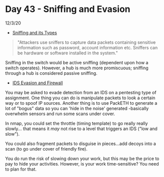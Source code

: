 # Day 43 - Sniffing and Evasion
12/3/20

* [Sniffing and its Types](https://www.greycampus.com/opencampus/ethical-hacking/sniffing-and-its-types)

> "Attackers use sniffers to capture data packets containing sensitive information such as password, account information etc. Sniffers can be hardware or software installed in the system."

Sniffing in the switch would be active sniffing (dependent upon how a switch operates). However, a hub is much more promiscuous; sniffing through a hub is considered passive sniffing.

* [IDS Evasion and Firewall](https://www.youtube.com/watch?v=3cjQCA6qYPc)

You may be asked to evade detection from an IDS on a pentesting type of assignment. One thing you can do is manipulate packets to look a certain way or to spoof IP sources. Another thing is to use PackETH to generate a lot of "bogus" data so you can 'hide in the noise' generated -basically overwhelm sensors and run some scans under cover.

In nmap, you could set the throttle (timing template) to go really really slowly... that means it *may* not rise to a level that triggers an IDS ("low and slow").

You could also fragment packets to disguise in pieces...add decoys into a scan (to go under cover of friendly fire).

You do run the risk of slowing down your work, but this may be the price to pay to hide your activities. However, is your work time-sensitive? You need to plan for that.